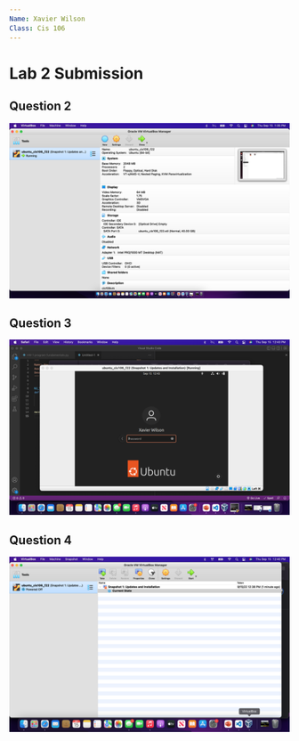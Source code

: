 ```yaml
---
Name: Xavier Wilson
Class: Cis 106
---
```


# Lab 2 Submission

## Question 2

![q2](q2.png)

## Question 3

![q3](q3.png)

## Question 4

![q4](q4.png)